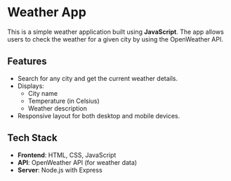 # Weather App

This is a simple weather application built using **JavaScript**. The app allows users to check the weather for a given city by using the OpenWeather API.

## Features
- Search for any city and get the current weather details.
- Displays:
  - City name
  - Temperature (in Celsius)
  - Weather description
- Responsive layout for both desktop and mobile devices.

## Tech Stack
- **Frontend**: HTML, CSS, JavaScript
- **API**: OpenWeather API (for weather data)
- **Server**: Node.js with Express
